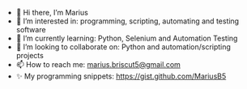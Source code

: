 - 👋 Hi there, I’m Marius
- 👀 I’m interested in: programming, scripting, automating and testing software
- 🌱 I’m currently learning: Python, Selenium and Automation Testing
- 💞️ I’m looking to collaborate on: Python and automation/scripting projects
- 📫 How to reach me: marius.briscut5@gmail.com
- ✨ My programming snippets: https://gist.github.com/MariusB5

<!---
MariusB5/MariusB5 is a ✨ special ✨ repository because its `README.md` (this file) appears on your GitHub profile.
You can click the Preview link to take a look at your changes.
--->

